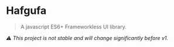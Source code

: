 # Hafgufa
> A javascript ES6+ Frameworkless UI library.

_⚠ This project is not stable and will change significantly before v1._

